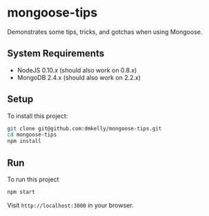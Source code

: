 mongoose-tips
=============

Demonstrates some tips, tricks, and gotchas when using Mongoose.

## System Requirements

- NodeJS 0.10.x (should also work on 0.8.x)
- MongoDB 2.4.x (should also work on 2.2.x)

## Setup

To install this project:

```bash
git clone git@github.com:dmkelly/mongoose-tips.git
cd mongoose-tips
npm install
```

## Run

To run this project

```bash
npm start
```

Visit `http://localhost:3000` in your browser.
